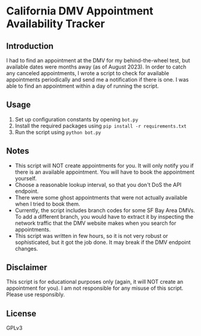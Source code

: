 # California DMV Appointment Availability Tracker
## Introduction
I had to find an appointment at the DMV for my behind-the-wheel test, but available dates were months away (as of August 2023). In order to catch any canceled appointments, I wrote a script to check for available appointments periodically and send me a notification if there is one. I was able to find an appointment within a day of running the script.

## Usage
1. Set up configuration constants by opening `bot.py`
2. Install the required packages using `pip install -r requirements.txt`
3. Run the script using `python bot.py`

## Notes
- This script will NOT create appointments for you. It will only notify you if there is an available appointment. You will have to book the appointment yourself.
- Choose a reasonable lookup interval, so that you don't DoS the API endpoint.
- There were some ghost appointments that were not actually available when I tried to book them.
- Currently, the script includes branch codes for some SF Bay Area DMVs. To add a different branch, you would have to extract it by inspecting the network traffic that the DMV website makes when you search for appointments.
- This script was written in few hours, so it is not very robust or sophisticated, but it got the job done. It may break if the DMV endpoint changes.

## Disclaimer
This script is for educational purposes only (again, it will NOT create an appointment for you). I am not responsible for any misuse of this script. Please use responsibly.

## License
GPLv3